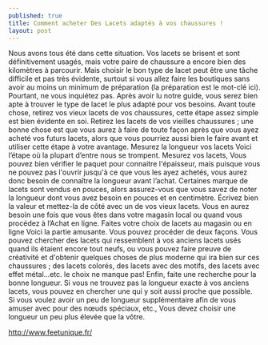 ```yaml
---
published: true
title: Comment acheter Des Lacets adaptés à vos chaussures !
layout: post
---
```

Nous avons tous été dans cette situation. Vos lacets se brisent et sont définitivement usagés, mais votre paire de chaussure a encore bien des  kilomètres à parcourir. Mais choisir le bon type de lacet peut être une tâche difficile et pas très évidente, surtout si vous allez faire les boutiques sans avoir au moins un minimum de préparation (la préparation est le mot-clé ici). Pourtant, ne vous inquiétez pas. Après avoir lu notre guide, vous serez bien apte à trouver le type de lacet le plus adapté pour vos besoins.
Avant toute chose, retirez vos vieux lacets de vos chaussures, cette étape assez simple est bien évidente en soi. Retirez les lacets de vos vieilles chaussures ; une  bonne chose est que vous aurez à faire de toute façon après que vous ayez acheté vos futurs lacets, alors que vous pourriez aussi bien le faire avant et utiliser cette étape à votre avantage.
Mesurez la longueur vos lacets
Voici l’étape où la plupart d’entre nous se trompent. Mesurez vos lacets, Vous pouvez bien vérifier le paquet pour connaitre l'épaisseur, mais puisque vous ne pouvez pas l'ouvrir jusqu'à ce que vous les ayez achetés, vous aurez donc besoin de connaître la longueur avant l’achat. Certaines marque de lacets sont vendus en pouces, alors assurez-vous que vous savez de noter la longueur dont vous avez besoin en pouces et en centimètre. Écrivez bien la valeur et mettez-la de côté avec un de vos vieux lacets. Vous en aurez besoin une fois que vous êtes dans votre magasin local ou quand vous procédez à l’Achat en ligne.
Faites votre choix de lacets au magasin ou en ligne
Voici la partie amusante. Vous pouvez procéder de deux façons. Vous pouvez chercher des lacets qui ressemblent à vos anciens lacets usés quand ils étaient encore tout neufs, ou vous pouvez faire preuve de créativité et d'obtenir quelques choses de plus moderne qui ira bien sur ces chaussures ; des lacets colorés, des lacets avec des motifs, des lacets avec effet métal…etc. le choix ne manque pas!  Enfin, faite une recherche pour la bonne longueur. Si vous ne trouvez pas la longueur exacte à vos anciens lacets, vous pouvez en chercher une qui y soit aussi proche que possible. Si vous voulez avoir un peu de longueur supplémentaire afin de vous amuser avec pour des nœuds spéciaux, etc., Vous devez choisir une longueur un peu plus élevée que la vôtre. 

http://www.feetunique.fr/
